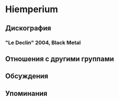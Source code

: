 # Hiemperium



## Дискография

### "Le Declin" 2004, Black Metal




## Отношения с другими группами


## Обсуждения


## Упоминания

